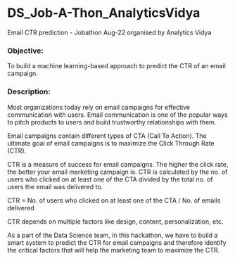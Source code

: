 # DS_Job-A-Thon_AnalyticsVidya
Email CTR prediction - Jobathon Aug-22 organised by Analytics Vidya

### Objective: ###
To build a machine learning-based approach to predict the CTR of an email campaign.

### Description: ###
Most organizations today rely on email campaigns for effective communication with users. Email communication is one of the popular ways to pitch products to users and build trustworthy relationships with them.

Email campaigns contain different types of CTA (Call To Action). The ultimate goal of email campaigns is to maximize the Click Through Rate (CTR).

CTR is a measure of success for email campaigns. The higher the click rate, the better your email marketing campaign is. CTR is calculated by the no. of users who clicked on at least one of the CTA divided by the total no. of users the email was delivered to.

CTR = No. of users who clicked on at least one of the CTA / No. of emails delivered

CTR depends on multiple factors like design, content, personalization, etc.


As a part of the Data Science team, in this hackathon, we have to build a smart system to predict the CTR for email campaigns and therefore identify the critical factors that will help the marketing team to maximize the CTR.
